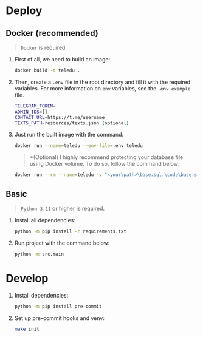 # Deploy

## Docker (recommended)

> `Docker` is required.

1. First of all, we need to build an image:

    ```bash
    docker build -t teledu .
    ```

2. Then, create a `.env` file in the root directory and fill it with the required variables. For more information on `env` variables, see the `.env.example` file.

    ```bash
    TELEGRAM_TOKEN=
    ADMIN_IDS=[]
    CONTACT_URL=https://t.me/username
    TEXTS_PATH=resources/texts.json (optional)
    ```

3. Just run the built image with the command:

   ```bash
   docker run --name=teledu --env-file=.env teledu
   ```

   > *(Optional) I highly recommend protecting your database file using Docker volume. To do so, follow the command below:

    ```bash
    docker run --rm --name=teledu -v "<your\path>\base.sql:\code\base.sql" --env-file=.env teledu
   ```

## Basic

> `Python 3.11` or higher is required.

1. Install all dependencies:

    ```bash
    python -m pip install -r requirements.txt
    ```

2. Run project with the command below:

   ```bash
   python -m src.main
   ```

# Develop

1. Install dependencies:

    ```bash
    python -m pip install pre-commit
    ```

2. Set up pre-commit hooks and venv:

    ```bash
    make init
    ```
